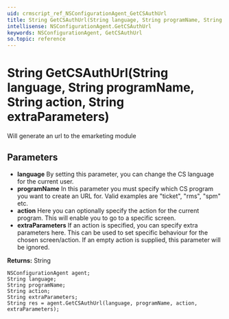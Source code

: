 ```yaml
---
uid: crmscript_ref_NSConfigurationAgent_GetCSAuthUrl
title: String GetCSAuthUrl(String language, String programName, String action, String extraParameters)
intellisense: NSConfigurationAgent.GetCSAuthUrl
keywords: NSConfigurationAgent, GetCSAuthUrl
so.topic: reference
---
```


# String GetCSAuthUrl(String language, String programName, String action, String extraParameters)

Will generate an url to the emarketing module

## Parameters

* **language** By setting this parameter, you can change the CS language for the current user.
* **programName** In this parameter you must specify which CS program you want to create an URL for. Valid examples are "ticket", "rms", "spm" etc.
* **action** Here you can optionally specify the action for the current program. This will enable you to go to a specific screen.
* **extraParameters** If an action is specified, you can specify extra parameters here. This can be used to set specific behaviour for the chosen screen/action. If an empty action is supplied, this parameter will be ignored.

**Returns:** String

```crmscript
NSConfigurationAgent agent;
String language;
String programName;
String action;
String extraParameters;
String res = agent.GetCSAuthUrl(language, programName, action, extraParameters);
```

